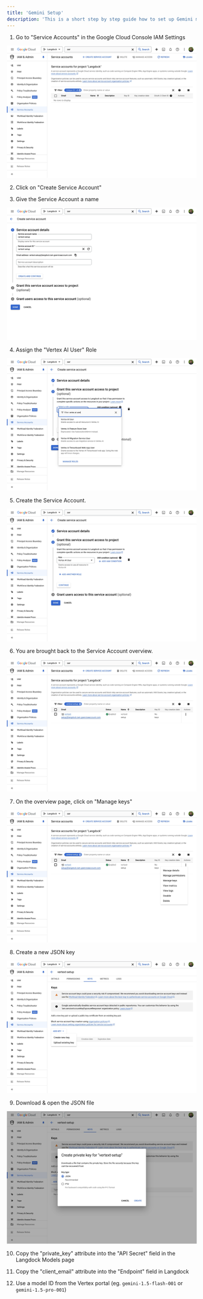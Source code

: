 ```yaml
---
title: 'Gemini Setup'
description: 'This is a short step by step guide how to set up Gemini models through Google Vertex.'
---
```




1. Go to "Service Accounts" in the Google Cloud Console IAM Settings

<img src="/images/vertex-1.png"/>

2. Click on "Create Service Account"

3. Give the Service Account a name

<img src="/images/vertex-3.png"/>


4. Assign the "Vertex AI User" Role

<img src="/images/vertex-4.png"/>

5. Create the Service Account.

<img src="/images/vertex-5.png"/>

6. You are brought back to the Service Account overview.

<img src="/images/vertex-6.png"/>


7. On the overview page, click on "Manage keys"

<img src="/images/vertex-7.png"/>


8. Create a new JSON key

<img src="/images/vertex-8.png"/>


9. Download & open the JSON file

<img src="/images/vertex-9.png"/>

10. Copy the "private_key" attribute into the "API Secret" field in the Langdock Models page

11. Copy the "client_email" attribute into the "Endpoint" field in Langdock

12. Use a model ID from the Vertex portal (eg. `gemini-1.5-flash-001` or `gemini-1.5-pro-001`)
